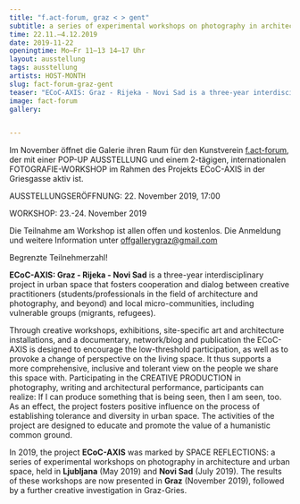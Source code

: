 ```yaml
---
title: "f.act-forum, graz < > gent"
subtitle: a series of experimental workshops on photography in architecture and urban space
time: 22.11.–4.12.2019
date: 2019-11-22
openingtime: Mo–Fr 11–13 14–17 Uhr
layout: ausstellung
tags: ausstellung
artists: HOST-MONTH
slug: fact-forum-graz-gent
teaser: "ECoC-AXIS: Graz - Rijeka - Novi Sad is a three-year interdisciplinary project in urban space that fosters cooperation and dialog between creative practitioners (students/professionals in the field of architecture and photography, and beyond) and local micro-communities, including vulnerable groups (migrants, refugees)."
image: fact-forum
gallery:


---
```


Im November öffnet die Galerie ihren Raum für den Kunstverein [f.act-forum](http://fact-forum.net/ "Fact-Forum.net"), der mit einer POP-UP AUSSTELLUNG und einem 2-tägigen, internationalen FOTOGRAFIE-WORKSHOP im Rahmen des Projekts ECoC-AXIS in der Griesgasse aktiv ist.

AUSSTELLUNGSERÖFFNUNG: 22. November 2019, 17:00

WORKSHOP: 23.-24. November 2019

Die Teilnahme am Workshop ist allen offen und kostenlos. Die Anmeldung und weitere Information unter [offgallerygraz@gmail.com](mailto:offgallerygraz@gmail.com)

Begrenzte Teilnehmerzahl!

**ECoC-AXIS: Graz - Rijeka - Novi Sad** is a three-year interdisciplinary project in urban space that fosters cooperation and dialog between creative practitioners (students/professionals in the field of architecture and photography, and beyond) and local micro-communities, including vulnerable groups (migrants, refugees).


Through creative workshops, exhibitions, site-specific art and architecture installations, and a documentary, network/blog and publication the ECoC-AXIS is designed to encourage the low-threshold participation, as well as to provoke a change of perspective on the living space. It thus supports a more comprehensive, inclusive and tolerant view on the people we share this space with.
Participating in the CREATIVE PRODUCTION in photography, writing and architectural performance, participants can realize: If I can produce something that is being seen, then I am seen, too.
As an effect, the project fosters positive influence on the process of establishing tolerance and diversity in urban space. The activities of the project are designed to educate and promote the value of a humanistic common ground.


In 2019, the project **ECoC-AXIS** was marked by SPACE REFLECTIONS: a series of experimental workshops on photography in architecture and urban space, held in **Ljubljana** (May 2019) and **Novi Sad** (July 2019). The results of these workshops are now presented in **Graz** (November 2019), followed by a further creative investigation in Graz-Gries.
